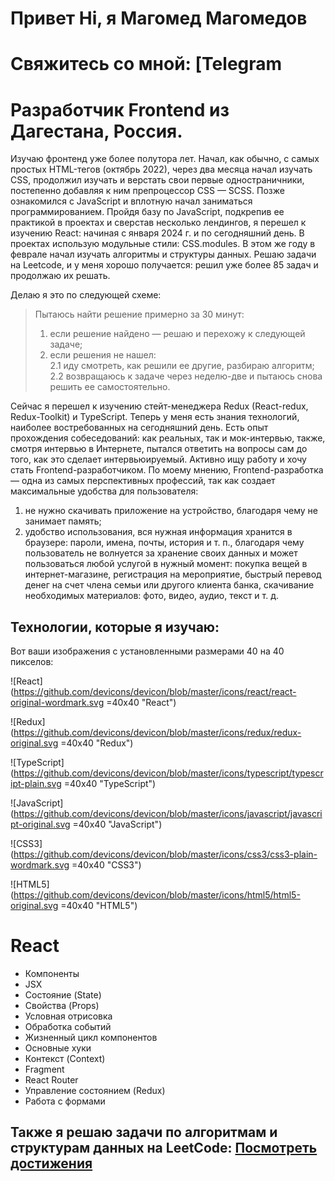 # Привет Hi, я Магомед Магомедов
# Свяжитесь со мной: [Telegram

# Разработчик Frontend из Дагестана, Россия.

Изучаю фронтенд уже более полутора лет. Начал, как обычно, с самых простых HTML-тегов (октябрь 2022), через два месяца начал изучать CSS, продолжил изучать и верстать свои первые одностраничники, постепенно добавляя к ним препроцессор CSS — SCSS. Позже ознакомился с JavaScript и вплотную начал заниматься программированием. Пройдя базу по JavaScript, подкрепив ее практикой в проектах и сверстав несколько лендингов, я перешел к изучению React: начиная с января 2024 г. и по сегодняшний день. В проектах использую модульные стили: CSS.modules. В этом же году в феврале начал изучать алгоритмы и структуры данных. Решаю задачи на Leetcode, и у меня хорошо получается: решил уже более 85 задач и продолжаю их решать. 

Делаю я это по следующей схеме:

> Пытаюсь найти решение примерно за 30 минут:  
> 1. если решение найдено — решаю и перехожу к следующей задаче;  
> 2. если решения не нашел:  
>    2.1 иду смотреть, как решили ее другие, разбираю алгоритм;  
>    2.2 возвращаюсь к задаче через неделю-две и пытаюсь снова решить ее самостоятельно.  

Сейчас я перешел к изучению стейт-менеджера Redux (React-redux, Redux-Toolkit) и TypeScript. Теперь у меня есть знания технологий, наиболее востребованных на сегодняшний день. Есть опыт прохождения собеседований: как реальных, так и мок-интервью, также, смотря интервью в Интернете, пытался ответить на вопросы сам до того, как это сделает интервьюируемый. Активно ищу работу и хочу стать Frontend-разработчиком. По моему мнению, Frontend-разработка — одна из самых перспективных профессий, так как создает максимальные удобства для пользователя: 
1. не нужно скачивать приложение на устройство, благодаря чему не занимает память; 
2. удобство использования, вся нужная информация хранится в браузере: пароли, имена, почты, история и т. п., благодаря чему пользователь не волнуется за хранение своих данных и может пользоваться любой услугой в нужный момент: покупка вещей в интернет-магазине, регистрация на мероприятие, быстрый перевод денег на счет члена семьи или другого клиента банка, скачивание необходимых материалов: фото, видео, аудио, текст и т. д.

## Технологии, которые я изучаю:
Вот ваши изображения с установленными размерами 40 на 40 пикселов:

![React](https://github.com/devicons/devicon/blob/master/icons/react/react-original-wordmark.svg =40x40 "React") 

![Redux](https://github.com/devicons/devicon/blob/master/icons/redux/redux-original.svg =40x40 "Redux") 

![TypeScript](https://github.com/devicons/devicon/blob/master/icons/typescript/typescript-plain.svg =40x40 "TypeScript") 

![JavaScript](https://github.com/devicons/devicon/blob/master/icons/javascript/javascript-original.svg =40x40 "JavaScript") 

![CSS3](https://github.com/devicons/devicon/blob/master/icons/css3/css3-plain-wordmark.svg =40x40 "CSS3") 

![HTML5](https://github.com/devicons/devicon/blob/master/icons/html5/html5-original.svg =40x40 "HTML5") 


# React
- Компоненты
- JSX
- Состояние (State)
- Свойства (Props)
- Условная отрисовка
- Обработка событий
- Жизненный цикл компонентов
- Основные хуки
- Контекст (Context)
- Fragment
- React Router
- Управление состоянием (Redux)
- Работа с формами

## Также я решаю задачи по алгоритмам и структурам данных на LeetCode: [Посмотреть достижения](https://leetcode.com/devMagomedov/)
